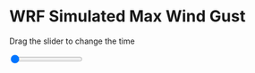 <h1>WRF Simulated Max Wind Gust</h1>
<p>Drag the slider to change the time</p>

<div class="slidecontainer">
<input oninput='setImage(this)' class="slider" type="range" min="0" max="5" value="0" step="1" />
<img id='img'/>
</div>

<script>
var img = document.getElementById('img');
var img_array = ['/assets/images/wrf/w_wrfout_d01_2020-04-12_12:00:00.png',
'/assets/images/wrf/w_wrfout_d01_2020-04-12_13:00:00.png',
'/assets/images/wrf/w_wrfout_d01_2020-04-12_14:00:00.png',
'/assets/images/wrf/w_wrfout_d01_2020-04-12_15:00:00.png',
'/assets/images/wrf/w_wrfout_d01_2020-04-12_16:00:00.png',];
function setImage(obj)
{
        var value = obj.value;
        img.src = img_array[value];

}
</script>
